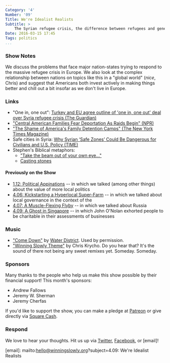 ```yaml
---
Category: '4'
Number: '09'
Title: We're Idealist Realists
Subtitle: >
    The Syrian refugee crisis, the difference between refugees and general immigration, and hard choices for nation-states
Date: 2016-03-15 17:45
Tags: politics
...
```



### Show Notes

We discuss the problems that face major nation-states trying to respond to the massive refugee crisis in Europe. We also look at the complex relationship between nations on topics like this in a "global world" (*nice*, Chris) and suggest that Americans both invest actively in making things better and chill out a bit insofar as we don't live in Europe.


### Links

- "One in, one out": [Turkey and EU agree outline of 'one in, one out' deal over Syria refugee crisis (The Guardian)][one-in-one-out]
- ["Central American Families Fear Deportation As Raids Begin" (NPR)][deport]
- ["The Shame of America's Family Detention Camps" (The New York Times Magazine)][shame]
- Safe cities in Syria: [Why Syrian ‘Safe Zones’ Could Be Dangerous for Civilians and U.S. Policy (TIME)][safe-cities]
- Stephen's Biblical metaphors:
    + ["Take the beam out of your own eye..."][mt7]
    + [Casting stones][jn8]

[one-in-one-out]: http://www.theguardian.com/world/2016/mar/08/european-leaders-agree-outlines-of-refugee-deal-with-turkey
[deport]: http://www.npr.org/2016/01/05/462057211/u-s-begins-to-deport-central-americans
[shame]: http://www.nytimes.com/2015/02/08/magazine/the-shame-of-americas-family-detention-camps.html
[safe-cities]: http://time.com/3979906/syria-safe-zones/
[mt7]: http://www.esvbible.org/Matthew%207%3A1-5/
[jn8]: http://www.esvbible.org/John%208%3A1-11/


#### Previously on the Show

- [1.12: Political Appinations][1.12] -- in which we talked (among other things) about the value of more local politics
- [4.06: Kickstarting a Hyperlocal Super-Farm][4.06] -- in which we talked about local governance in the context of the
- [4.07: A Muscle-Flexing Flyby][4.07] -- in which we talked about Russia
- [4.09: A Ghost in Singapore][4.09] -- in which John O'Nolan exhorted people to be charitable in their assessments of businesses

[1.12]: http://www.winningslowly.org/1.12/
[4.06]: http://www.winningslowly.org/4.06/
[4.07]: http://www.winningslowly.org/4.07/
[4.09]: http://www.winningslowly.org/4.09/


### Music

  - ["Come Down"] by [Water District]. Used by permission.
  - ["Winning Slowly Theme"] by Chris Krycho. Do you hear that? It's the sound of there not being any sweet remixes yet. Someday. Someday.

["Come Down"]: https://soundcloud.com/water-district/come-down
[Water District]: http://www.waterxdistrict.com
["Winning Slowly Theme"]: //soundcloud.com/chriskrycho/winning-slowly


### Sponsors

Many thanks to the people who help us make this show possible by their financial support! This month's sponsors:

  - Andrew Fallows
  - Jeremy W. Sherman
  - Jeremy Cherfas

If you'd like to support the show, you can make a pledge at [Patreon] or give directly via [Square Cash].

[Patreon]: //www.patreon.com/winningslowly
[Square Cash]: //cash.me/$winningslowly


### Respond

We love to hear your thoughts. Hit us up via [Twitter], [Facebook], or [email]!

[Twitter]: //www.twitter.com/winningslowly
[Facebook]: //www.facebook.com/winningslowlypodcast
[email]: mailto:hello@winningslowly.org?subject=4.09: We're Idealist Realists
